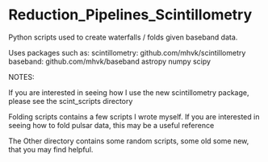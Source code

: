 # Reduction_Pipelines_Scintillometry
Python scripts used to create waterfalls / folds given baseband data.

Uses packages such as:
scintillometry: github.com/mhvk/scintillometry
baseband: github.com/mhvk/baseband
astropy
numpy
scipy

NOTES:

If you are interested in seeing how I use the new scintillometry package, please see the scint_scripts directory

Folding scripts contains a few scripts I wrote myself. If you are interested in seeing how to fold pulsar data, this may be a useful reference

The Other directory contains some random scripts, some old some new, that you may find helpful.